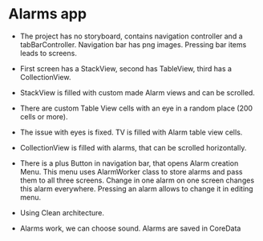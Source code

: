 #  Alarms app

- The project has no storyboard, contains navigation controller and a tabBarController. Navigation bar has png images. Pressing bar items leads to screens.

- First screen has a StackView, second has TableView, third has a CollectionView.

- StackView is filled with custom made Alarm views and can be scrolled.

- There are custom Table View cells with an eye in a random place (200 cells or more).

- The issue with eyes is fixed. TV is filled with Alarm table view cells.

- CollectionView is filled with alarms, that can be scrolled horizontally.

- There is a plus Button in navigation bar, that opens Alarm creation Menu. This menu uses AlarmWorker class to store alarms and pass them to all three screens. Change in one alarm on one screen changes this alarm everywhere. Pressing an alarm allows to change it in editing menu.

- Using Clean architecture.

- Alarms work, we can choose sound. Alarms are saved in CoreData
